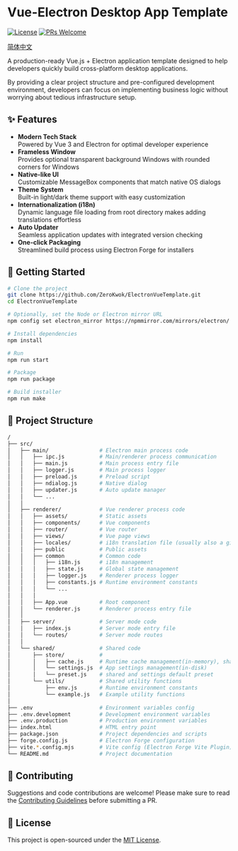 # Vue-Electron Desktop App Template

[![License](https://img.shields.io/badge/license-MIT-blue.svg)](LICENSE) [![PRs Welcome](https://img.shields.io/badge/PRs-welcome-brightgreen.svg)](CONTRIBUTING.md)

[简体中文](./README.zh-CN.md)

A production-ready Vue.js + Electron application template designed to help developers quickly build cross-platform desktop applications.

By providing a clear project structure and pre-configured development environment, developers can focus on implementing business logic without worrying about tedious infrastructure setup.

## ✨ Features

- **Modern Tech Stack**  
  Powered by Vue 3 and Electron for optimal developer experience
- **Frameless Window**  
  Provides optional transparent background Windows with rounded corners for Windows
- **Native-like UI**  
  Customizable MessageBox components that match native OS dialogs
- **Theme System**  
  Built-in light/dark theme support with easy customization
- **Internationalization (i18n)**  
  Dynamic language file loading from root directory makes adding translations effortless
- **Auto Updater**  
  Seamless application updates with integrated version checking
- **One-click Packaging**  
  Streamlined build process using Electron Forge for installers

## 🚀 Getting Started

```sh
# Clone the project
git clone https://github.com/ZeroKwok/ElectronVueTemplate.git
cd ElectronVueTemplate

# Optionally, set the Node or Electron mirror URL
npm config set electron_mirror https://npmmirror.com/mirrors/electron/

# Install dependencies
npm install

# Run
npm run start

# Package
npm run package

# Build installer
npm run make
```

## 🔨 Project Structure

```sh
/
├── src/
│   ├── main/                # Electron main process code
│   │   ├── ipc.js           # Main/renderer process communication
│   │   ├── main.js          # Main process entry file
│   │   ├── logger.js        # Main process logger
│   │   ├── preload.js       # Preload script
│   │   ├── ndialog.js       # Native dialog
│   │   ├── updater.js       # Auto update manager
│   │   └── ...
│   │
│   ├── renderer/            # Vue renderer process code
│   │   ├── assets/          # Static assets
│   │   ├── components/      # Vue components
│   │   ├── router/          # Vue router
│   │   ├── views/           # Vue page views
│   │   ├── locales/         # i18n translation file (usually also a git subrepository)
│   │   ├── public           # Public assets
│   │   ├── common           # Common code
│   │   │   ├── i18n.js      # i18n management
│   │   │   ├── state.js     # Global state management
│   │   │   ├── logger.js    # Renderer process logger
│   │   │   ├── constants.js # Runtime environment constants
│   │   │   └── ...
│   │   │
│   │   ├── App.vue          # Root component
│   │   └── renderer.js      # Renderer process entry file
│   │
│   ├── server/              # Server mode code
│   │   ├── index.js         # Server mode entry file
│   │   └── routes/          # Server mode routes
│   │
│   └── shared/              # Shared code
│       ├── store/           # 
│       │   ├── cache.js     # Runtime cache management(in-memory), shared between the main and renderer process
│       │   └── settings.js  # App settings management(in-disk)
│       │   └── preset.js    # shared and settings default preset
│       └── utils/           # Shared utility functions
│           ├── env.js       # Runtime environment constants
│           └── example.js   # Example utility functions
│
├── .env                     # Environment variables config
├── .env.development         # Development environment variables
├── .env.production          # Production environment variables
├── index.html               # HTML entry point
├── package.json             # Project dependencies and scripts
├── forge.config.js          # Electron Forge configuration
├── vite.*.config.mjs        # Vite config (Electron Forge Vite Plugin)
└── README.md                # Project documentation
```

## 🤝 Contributing

Suggestions and code contributions are welcome! Please make sure to read the [Contributing Guidelines](CONTRIBUTING.md) before submitting a PR.

## 📄 License

This project is open-sourced under the [MIT License](LICENSE).
